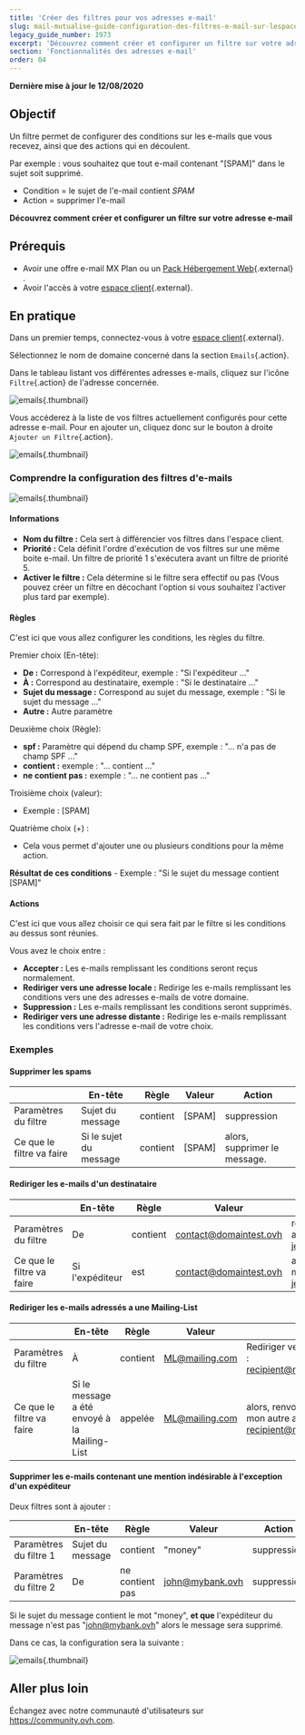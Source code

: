 ```yaml
---
title: 'Créer des filtres pour vos adresses e-mail'
slug: mail-mutualise-guide-configuration-des-filtres-e-mail-sur-lespace-client
legacy_guide_number: 1973
excerpt: 'Découvrez comment créer et configurer un filtre sur votre adresse e-mail'
section: 'Fonctionnalités des adresses e-mail'
order: 04
---
```


**Dernière mise à jour le 12/08/2020**

## Objectif

Un filtre permet de configurer des conditions sur les e-mails que vous recevez, ainsi que des actions qui en découlent.

Par exemple : vous souhaitez que tout e-mail contenant "[SPAM]" dans le sujet soit supprimé.

- Condition = le sujet de l'e-mail contient *SPAM*
- Action = supprimer l'e-mail

**Découvrez comment créer et configurer un filtre sur votre adresse e-mail**

## Prérequis

- Avoir une offre e-mail MX Plan ou un [Pack Hébergement Web](https://www.ovhcloud.com/fr/web-hosting/){.external} .
- Avoir l'accès à votre [espace client](https://ca.ovh.com/auth/?action=gotomanager&from=https://www.ovh.com/ca/fr/&ovhSubsidiary=qc){.external}.

## En pratique

Dans un premier temps, connectez-vous à votre [espace client](https://ca.ovh.com/auth/?action=gotomanager&from=https://www.ovh.com/ca/fr/&ovhSubsidiary=qc){.external}.

Sélectionnez le nom de domaine concerné dans la section `Emails`{.action}.

Dans le tableau listant vos différentes adresses e-mails, cliquez sur l'icône `Filtre`{.action} de l'adresse concernée.

![emails](images/img_3239.jpg){.thumbnail}

Vous accéderez à la liste de vos filtres actuellement configurés pour cette adresse e-mail. Pour en ajouter un, cliquez donc sur le bouton à droite `Ajouter un Filtre`{.action}.

![emails](images/img_3240.jpg){.thumbnail}

### Comprendre la configuration des filtres d'e-mails

![emails](images/img_3241.jpg){.thumbnail}

#### Informations

- **Nom du filtre :** Cela sert à différencier vos filtres dans l'espace client.
- **Priorité :** Cela définit l'ordre d'exécution de vos filtres sur une même boite e-mail. Un filtre de priorité 1 s'exécutera avant un filtre de priorité 5.
- **Activer le filtre :** Cela détermine si le filtre sera effectif ou pas (Vous pouvez créer un filtre en décochant l'option si vous souhaitez l'activer plus tard par exemple).

#### Règles

C'est ici que vous allez configurer les conditions, les règles du filtre.

Premier choix (En-tête):

- **De :** Correspond à l'expéditeur, exemple : "Si l'expéditeur ..."
- **À :** Correspond au destinataire, exemple : "Si le destinataire ..."
- **Sujet du message :** Correspond au sujet du message, exemple : "Si le sujet du message ..."
- **Autre :** Autre paramètre

Deuxième choix (Règle):

- **spf :** Paramètre qui dépend du champ SPF, exemple : "... n'a pas de champ SPF ..."
- **contient :** exemple : "... contient ..."
- **ne contient pas :** exemple : "... ne contient pas ..."

Troisième choix (valeur):

- Exemple : [SPAM]

Quatrième choix (+) :

- Cela vous permet d'ajouter une ou plusieurs conditions pour la même action.

**Résultat de ces conditions** - Exemple : "Si le sujet du message contient [SPAM]"

#### Actions

C'est ici que vous allez choisir ce qui sera fait par le filtre si les conditions au dessus sont réunies.

Vous avez le choix entre :

- **Accepter :** Les e-mails remplissant les conditions seront reçus normalement.
- **Rediriger vers une adresse locale :** Redirige les e-mails remplissant les conditions vers une des adresses e-mails de votre domaine.
- **Suppression :** Les e-mails remplissant les conditions seront supprimés.
- **Rediriger vers une adresse distante :** Redirige les e-mails remplissant les conditions vers l'adresse e-mail de votre choix.

### Exemples

#### Supprimer les spams

||En-tête|Règle|Valeur|Action|
|---|---|---|---|---|
|Paramètres du filtre|Sujet du message|contient|[SPAM]|suppression|
|Ce que le filtre va faire|Si le sujet du message|contient|[SPAM]|alors, supprimer le message.|

#### Rediriger les e-mails d'un destinataire

||En-tête|Règle|Valeur|Action|
|---|---|---|---|---|
|Paramètres du filtre|De|contient|contact@domaintest.ovh|rediriger vers une adresse distante : jean@otherdomain.ovh|
|Ce que le filtre va faire|Si l'expéditeur|est|contact@domaintest.ovh|alors, renvoyer l'e-mail vers jean@otherdomain.ovh|

#### Rediriger les e-mails adressés a une Mailing-List

||En-tête|Règle|Valeur|Action|
|---|---|---|---|---|
|Paramètres du filtre|À|contient|ML@mailing.com|Rediriger vers une adresse locale : recipient@mypersonaldomain.ovh|
|Ce que le filtre va faire|Si le message a été envoyé à la Mailing-List|appelée|ML@mailing.com|alors, renvoyer le message vers mon autre adresse : recipient@mypersonaldomain.ovh|

#### Supprimer les e-mails contenant une mention indésirable à l'exception d'un expéditeur

Deux filtres sont à ajouter :

||En-tête|Règle|Valeur|Action|
|---|---|---|---|---|
|Paramètres du filtre 1|Sujet du message|contient|"money"|suppression|
|Paramètres du filtre 2|De|ne contient pas|john@mybank.ovh|suppression|

Si le sujet du message contient le mot "money", **et que** l'expéditeur du message n'est pas "john@mybank.ovh" alors le message sera supprimé.

Dans ce cas, la configuration sera la suivante :

![emails](images/img_3242.jpg){.thumbnail}

## Aller plus loin

Échangez avec notre communauté d'utilisateurs sur <https://community.ovh.com>.
